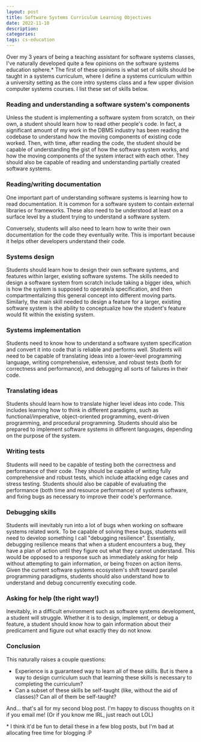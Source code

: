 ```yaml
---
layout: post
title: Software Systems Curriculum Learning Objectives
date: 2022-11-10
description:
categories:
tags: cs-education
---
```


Over my 3 years of being a teaching assistant for software systems classes, I've naturally developed quite a few opinions on the software systems education sphere.\* The first of these opinions is what set of skills should be taught in a systems curriculum, where I define a systems curriculum within a university setting as the core intro systems class and a few upper division computer systems courses. I list these set of skills below.

### Reading and understanding a software system's components

Unless the student is implementing a software system from scratch, on their own, a student should learn how to read other people's code. In fact, a significant amount of my work in the DBMS industry has been reading the codebase to understand how the moving components of existing code worked. Then, with time, after reading the code, the student should be capable of understanding the gist of how the software system works, and how the moving components of the system interact with each other. They should also be capable of reading and understanding partially created software systems.

### Reading/writing documentation

One important part of understanding software systems is learning how to read documentation. It is common for a software system to contain external libraries or frameworks. These also need to be understood at least on a surface level by a student trying to understand a software system.

Conversely, students will also need to learn how to write their own documentation for the code they eventually write. This is important because it helps other developers understand their code.

### Systems design

Students should learn how to design their own software systems, and features within larger, existing software systems. The skills needed to design a software system from scratch include taking a bigger idea, which is how the system is supposed to operate/a specification, and then compartmentalizing this general concept into different moving parts. Similarly, the main skill needed to design a feature for a larger, existing software system is the ability to conceptualize how the student's feature would fit within the existing system.

### Systems implementation

Students need to know how to understand a software system specification and convert it into code that is reliable and performs well. Students will need to be capable of translating ideas into a lower-level programming language, writing comprehensive, extensive, and robust tests (both for correctness and performance), and debugging all sorts of failures in their code.

### Translating ideas

Students should learn how to translate higher level ideas into code. This includes learning how to think in different paradigms, such as functional/imperative, object-oriented programming, event-driven programming, and procedural programming. Students should also be prepared to implement software systems in different languages, depending on the purpose of the system.

### Writing tests

Students will need to be capable of testing both the correctness and performance of their code. They should be capable of writing fully comprehensive and robust tests, which include attacking edge cases and stress testing. Students should also be capable of evaluating the performance (both time and resource performance) of systems software, and fixing bugs as necessary to improve their code's performance.

### Debugging skills

Students will inevitably run into a lot of bugs when working on software systems related work. To be capable of solving these bugs, students will need to develop something I call "debugging resilience". Essentially, debugging resilience means that when a student encounters a bug, they have a plan of action until they figure out what they cannot understand. This would be opposed to a response such as immediately asking for help without attempting to gain information, or being frozen on action items. Given the current software systems ecosystem's shift toward parallel programming paradigms, students should also understand how to understand and debug concurrently executing code.

### Asking for help (the right way!)

Inevitably, in a difficult environment such as software systems development, a student will struggle. Whether it is to design, implement, or debug a feature, a student should know how to gain information about their predicament and figure out what exactly they do not know.

### Conclusion

This naturally raises a couple questions:

- Experience is a guaranteed way to learn all of these skills. But is there a way to design curriculum such that learning these skills is necessary to completing the curriculum?
- Can a subset of these skills be self-taught (like, without the aid of classes)? Can all of them be self-taught?

And... that's all for my second blog post. I'm happy to discuss thoughts on it if you email me! (Or if you know me IRL, just reach out LOL)

\* I think it'd be fun to detail these in a few blog posts, but I'm bad at allocating free time for blogging :P

